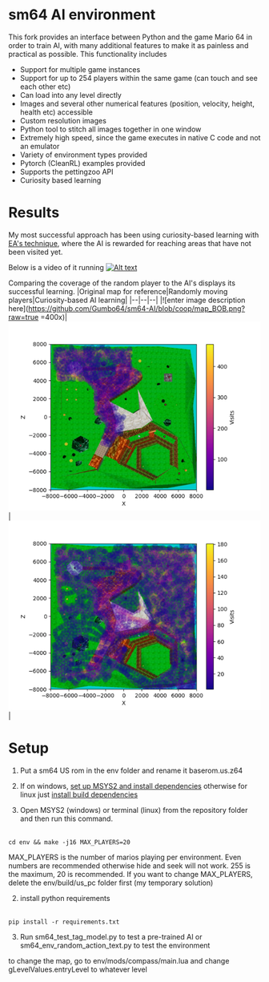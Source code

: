 
# sm64 AI environment

This fork provides an interface between Python and the game Mario 64 in order to train AI, with many additional features to make it as painless and practical as possible. 
This functionality includes
* Support for multiple game instances
* Support for up to 254 players within the same game (can touch and see each other etc)
* Can load into any level directly
* Images and several other numerical features (position, velocity, height, health etc) accessible
* Custom resolution images
* Python tool to stitch all images together in one window
* Extremely high speed, since the game executes in native C code and not an emulator
* Variety of environment types provided
* Pytorch (CleanRL) examples provided
* Supports the pettingzoo API
* Curiosity based learning

# Results

My most successful approach has been using curiosity-based learning with [EA's technique](http://arxiv.org/pdf/2103.13798), where the AI is rewarded for reaching areas that have not been visited yet. 

Below is a video of it running
[![Alt text](https://img.youtube.com/vi/UNaf_jnOZrA/0.jpg)](https://www.youtube.com/watch?v=UNaf_jnOZrA)


Comparing the coverage of the random player to the AI's displays its successful learning.
|Original map for reference|Randomly moving players|Curiosity-based AI learning|
|--|--|--|
|![enter image description here](https://github.com/Gumbo64/sm64-AI/blob/coop/map_BOB.png?raw=true =400x)|![enter image description here](https://github.com/Gumbo64/sm64-AI/blob/coop/coverage_random_agent.png?raw=true)| ![enter image description here](https://github.com/Gumbo64/sm64-AI/blob/coop/coverage_curiosityAI_agent.png?raw=true) |

# Setup 
1. Put a sm64 US rom in the env folder and rename it baserom.us.z64

2. If on windows, [set up MSYS2 and install dependencies](https://github.com/djoslin0/sm64ex-coop/wiki/Compiling-on-Windows) otherwise for linux just [install build dependencies](https://github.com/djoslin0/sm64ex-coop/wiki/Compiling-on-Linux)

3. Open MSYS2 (windows) or terminal (linux) from the repository folder and then run this command.

```

cd env && make -j16 MAX_PLAYERS=20

```

MAX_PLAYERS is the number of marios playing per environment. Even numbers are recommended otherwise hide and seek will not work. 255 is the maximum, 20 is recommended. If you want to change MAX_PLAYERS, delete the env/build/us_pc folder first (my temporary solution)

  

2. install python requirements

```

pip install -r requirements.txt

```

3. Run sm64_test_tag_model.py to test a pre-trained AI or sm64_env_random_action_text.py to test the environment

  

to change the map, go to env/mods/compass/main.lua and change gLevelValues.entryLevel to whatever level
